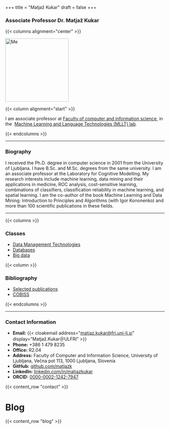 +++
title = "Matjaž Kukar"
draft = false
+++

### Associate Professor Dr. Matjaž Kukar<br/>

{{< columns alignment="center" >}}


<img src="https://fri.uni-lj.si/sites/default/files/matja%C5%BE_kukar.png" alt="Me" width="200">
  


{{< column alignment="start" >}}

I am associate professor at [Faculty of computer and information science](http://www.fri.uni-lj.si/), in the  [Machine Learning and Language Technologies (MLLT) lab](https://sujt.fri.uni-lj.si/).

{{< endcolumns >}}

---

### Biography

I received the Ph.D. degree in computer science in 2001 from the University of Ljubljana. I have B.Sc. and M.Sc. degrees from the same university. I am an associate professor at the Laboratory for Cognitive Modelling. My research interests include machine learning, data mining and their applications in medicine, ROC analysis, cost-sensitive learning, combinations of classifiers, classification reliability in machine learning, and spatial learning. I am the co-author of the book Machine Learning and Data Mining: Introduction to Principles and Algorithms (with Igor Kononenko) and more than 100 scientific publications in these fields.


---

{{< columns >}}

### Classes

*   [Data Management Technologies](https://www.fri.uni-lj.si/en/course/63226)
*   [Databases](https://www.fri.uni-lj.si/en/course/63707)
*   [Big data](https://www.fri.uni-lj.si/en/course/63560)



{{< column >}}

### Bibliography
* [Selected publications](bibliography/)
* [COBISS](https://bib.cobiss.net/bibliographies/si/webBiblio/bib201_20241118_235201_14565.html)

{{< endcolumns >}}

---
### Contact Information  

- **Email:** {{< cloakemail address="matjaz.kukar@fri.uni-lj.si" display="Matjaž.Kukar＠ULFRI" >}}  
- **Phone:** +386 1 479 8235  
- **Office:** R2.04
- **Address:**  Faculty of Computer and Information Science, University of Ljubljana, Večna pot 113, 1000 Ljubljana, Slovenia  
- **GitHub:** [github.com/matjazk](https://github.com/matjazk)  
- **LinkedIn:** [linkedin.com/in/matjazkukar](https://www.linkedin.com/in/matjazkukar/)  
- **ORCID:** [0000-0002-1242-7947](https://orcid.org/0000-0002-1242-7947)

{{< content_row "contact" >}}


# Blog

{{< content_row "blog" >}}
    
